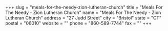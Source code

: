 +++
slug = "meals-for-the-needy-zion-lutheran-church"
title = "Meals For The Needy - Zion Lutheran Church"
name = "Meals For The Needy - Zion Lutheran Church"
address = "27 Judd Street"
city = "Bristol"
state = "CT"
postal = "06010"
website = ""
phone = "860-589-7744"
fax = ""
+++

